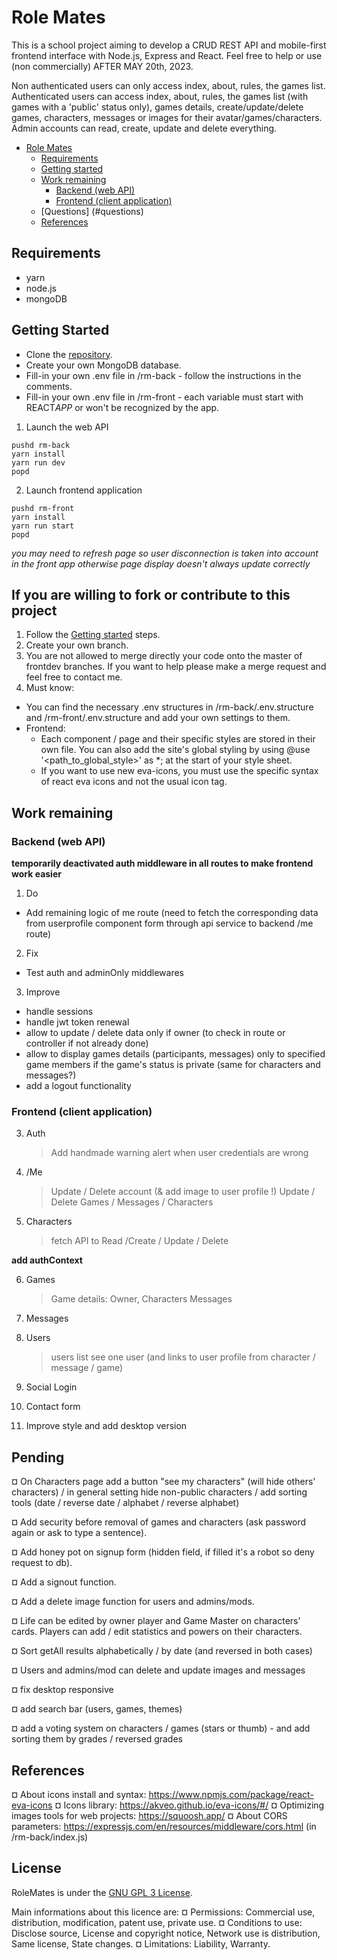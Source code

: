 # Role Mates

This is a school project aiming to develop a CRUD REST API and mobile-first frontend interface with Node.js, Express and React.
Feel free to help or use (non commercially) AFTER MAY 20th, 2023.

Non authenticated users can only access index, about, rules, the games list.
Authenticated users can access index, about, rules, the games list (with games with a 'public' status only), games details, create/update/delete games, characters, messages or images for their avatar/games/characters.
Admin accounts can read, create, update and delete everything.

- [Role Mates](#role-mates)
  - [Requirements](#requirements)
  - [Getting started](#getting-started)
  - [Work remaining](#work-remaining)
    - [Backend (web API)](#backend-web-api)
    - [Frontend (client application)](#frontend-client-application)
  - [Questions] (#questions)
  - [References](#references)

## Requirements

- yarn
- node.js
- mongoDB

## Getting Started

- Clone the [repository](https://github.com/kimt0t0/Role-Mates/).
- Create your own MongoDB database.
- Fill-in your own .env file in /rm-back - follow the instructions in the comments.
- Fill-in your own .env file in /rm-front - each variable must start with REACT*APP* or won't be recognized by the app.

1. Launch the web API

```
pushd rm-back
yarn install
yarn run dev
popd
```

2. Launch frontend application

```
pushd rm-front
yarn install
yarn run start
popd
```

_you may need to refresh page so user disconnection is taken into account in the front app otherwise page display doesn't always update correctly_

## If you are willing to fork or contribute to this project

1. Follow the [Getting started](#getting-started) steps.
2. Create your own branch.
3. You are not allowed to merge directly your code onto the master of frontdev branches. If you want to help please make a merge request and feel free to contact me.
4. Must know:

- You can find the necessary .env structures in /rm-back/.env.structure and /rm-front/.env.structure and add your own settings to them.
- Frontend:
  - Each component / page and their specific styles are stored in their own file. You can also add the site's global styling by using @use '<path_to_global_style>' as \*; at the start of your style sheet.
  - If you want to use new eva-icons, you must use the specific syntax of react eva icons and not the usual icon tag.

## Work remaining

### Backend (web API)

**temporarily deactivated auth middleware in all routes to make frontend work easier**

1. Do

- Add remaining logic of me route (need to fetch the corresponding data from userprofile component form through api service to backend /me route)

2. Fix

- Test auth and adminOnly middlewares

3. Improve

- handle sessions
- handle jwt token renewal
- allow to update / delete data only if owner (to check in route or controller if not already done)
- allow to display games details (participants, messages) only to specified game members if the game's status is private (same for characters and messages?)
- add a logout functionality

### Frontend (client application)

3. Auth

   > Add handmade warning alert when user credentials are wrong

4. /Me

   > Update / Delete account (& add image to user profile !)
   > Update / Delete Games / Messages / Characters

5. Characters

   > fetch API to Read /Create / Update / Delete

**add authContext**

6. Games

   > Game details: Owner, Characters
   > Messages

7. Messages

8. Users

   > users list
   > see one user (and links to user profile from character / message / game)

9. Social Login

10. Contact form

11. Improve style and add desktop version

## Pending

¤ On Characters page add a button "see my characters" (will hide others' characters) / in general setting hide non-public characters / add sorting tools (date / reverse date / alphabet / reverse alphabet)

¤ Add security before removal of games and characters (ask password again or ask to type a sentence).

¤ Add honey pot on signup form (hidden field, if filled it's a robot so deny request to db).

¤ Add a signout function.

¤ Add a delete image function for users and admins/mods.

¤ Life can be edited by owner player and Game Master on characters' cards. Players can add / edit statistics and powers on their characters.

¤ Sort getAll results alphabetically / by date (and reversed in both cases)

¤ Users and admins/mod can delete and update images and messages

¤ fix desktop responsive

¤ add search bar (users, games, themes)

¤ add a voting system on characters / games (stars or thumb) - and add sorting them by grades / reversed grades

## References

¤ About icons install and syntax: https://www.npmjs.com/package/react-eva-icons
¤ Icons library: https://akveo.github.io/eva-icons/#/
¤ Optimizing images tools for web projects: https://squoosh.app/
¤ About CORS parameters: https://expressjs.com/en/resources/middleware/cors.html (in /rm-back/index.js)

## License

RoleMates is under the [GNU GPL 3 License](https://choosealicense.com/licenses/agpl-3.0/).

Main informations about this licence are:
¤ Permissions: Commercial use, distribution, modification, patent use, private use.
¤ Conditions to use: Disclose source, License and copyright notice, Network use is distribution, Same license, State changes.
¤ Limitations: Liability, Warranty.
